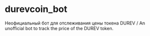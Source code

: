 # durevcoin_bot
Неофициальный бот для отслеживания цены токена DUREV / An unofficial bot to track the price of the DUREV token.
